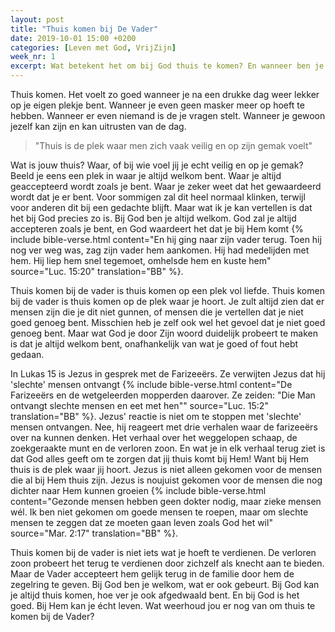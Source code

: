 ```yaml
---
layout: post
title: "Thuis komen bij De Vader"
date: 2019-10-01 15:00 +0200
categories: [Leven met God, VrijZijn]
week_nr: 1
excerpt: Wat betekent het om bij God thuis te komen? En wanneer ben je bij Hem welkom?
---
```


Thuis komen.
Het voelt zo goed wanneer je na een drukke dag weer lekker op je eigen plekje bent.
Wanneer je even geen masker meer op hoeft te hebben.
Wanneer er even niemand is de je vragen stelt.
Wanneer je gewoon jezelf kan zijn en kan uitrusten van de dag.

> "Thuis is de plek waar men zich vaak veilig en op zijn gemak voelt"

Wat is jouw thuis?
Waar, of bij wie voel jij je echt veilig en op je gemak?
Beeld je eens een plek in waar je altijd welkom bent.
Waar je altijd geaccepteerd wordt zoals je bent.
Waar je zeker weet dat het gewaardeerd wordt dat je er bent.
Voor sommigen zal dit heel normaal klinken, terwijl voor anderen dit bij een gedachte blijft.
Maar wat ik je kan vertellen is dat het bij God precies zo is.
Bij God ben je altijd welkom.
God zal je altijd accepteren zoals je bent, en God waardeert het dat je bij Hem komt
{% include bible-verse.html content="En hij ging naar zijn vader terug. Toen hij nog ver weg was, zag zijn vader hem aankomen. Hij had medelijden met hem. Hij liep hem snel tegemoet, omhelsde hem en kuste hem" source="Luc. 15:20" translation="BB" %}.

Thuis komen bij de vader is thuis komen op een plek vol liefde.
Thuis komen bij de vader is thuis komen op de plek waar je hoort.
Je zult altijd zien dat er mensen zijn die je dit niet gunnen, of mensen die je vertellen dat je niet goed genoeg bent.
Misschien heb je zelf ook wel het gevoel dat je niet goed genoeg bent.
Maar wat God je door Zijn woord duidelijk probeert te maken is dat je altijd welkom bent, onafhankelijk van wat je goed of fout hebt gedaan.

In Lukas 15 is Jezus in gesprek met de Farizeeërs.
Ze verwijten Jezus dat hij 'slechte' mensen ontvangt
{% include bible-verse.html content="De Farizeeërs en de wetgeleerden mopperden daarover. Ze zeiden: &quot;Die Man ontvangt slechte mensen en eet met hen&quot;" source="Luc. 15:2" translation="BB" %}.
Jezus' reactie is niet om te stoppen met 'slechte' mensen ontvangen.
Nee, hij reageert met drie verhalen waar de farizeeërs over na kunnen denken.
Het verhaal over het weggelopen schaap, de zoekgeraakte munt en de verloren zoon.
En wat je in elk verhaal terug ziet is dat God alles geeft om te zorgen dat jij thuis komt bij Hem!
Want bij Hem thuis is de plek waar jij hoort.
Jezus is niet alleen gekomen voor de mensen die al bij Hem thuis zijn.
Jezus is noujuist gekomen voor de mensen die nog dichter naar Hem kunnen groeien
{% include bible-verse.html content="Gezonde mensen hebben geen dokter nodig, maar zieke mensen wél. Ik ben niet gekomen om goede mensen te roepen, maar om slechte mensen te zeggen dat ze moeten gaan leven zoals God het wil" source="Mar. 2:17" translation="BB" %}.

Thuis komen bij de vader is niet iets wat je hoeft te verdienen.
De verloren zoon probeert het terug te verdienen door zichzelf als knecht aan te bieden.
Maar de Vader accepteert hem gelijk terug in de familie door hem de zegelring te geven.
Bij God ben je welkom, wat er ook gebeurt.
Bij God kan je altijd thuis komen, hoe ver je ook afgedwaald bent.
En bij God is het goed. Bij Hem kan je écht leven.
Wat weerhoud jou er nog van om thuis te komen bij de Vader?
